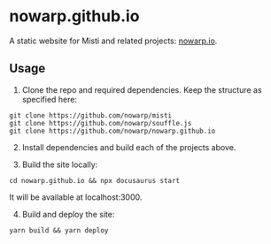# nowarp.github.io

A static website for Misti and related projects: [nowarp.io](https://nowarp.io/).

## Usage

1. Clone the repo and required dependencies. Keep the structure as specified here:
```
git clone https://github.com/nowarp/misti
git clone https://github.com/nowarp/souffle.js
git clone https://github.com/nowarp/nowarp.github.io
```

2. Install dependencies and build each of the projects above.

3. Build the site locally:
```
cd nowarp.github.io && npx docusaurus start
```
It will be available at localhost:3000.

4. Build and deploy the site:
```
yarn build && yarn deploy
```
